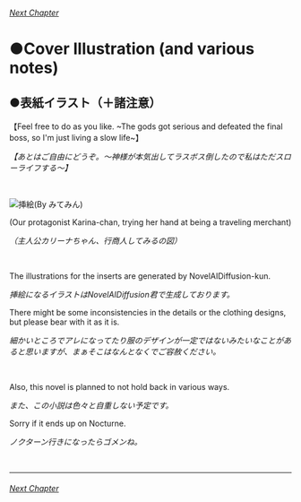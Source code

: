 ###### [Next Chapter](./chapter_0002.md)

# ●Cover Illustration (and various notes)

## ●表紙イラスト（＋諸注意）

【Feel free to do as you like. ~The gods got serious and defeated the final boss, so I'm just living a slow life~】

*【あとはご自由にどうぞ。～神様が本気出してラスボス倒したので私はただスローライフする～】*

&nbsp;

![挿絵(By みてみん)](https://16748.mitemin.net/userpageimage/viewimagebig/icode/i700009/)

(Our protagonist Karina-chan, trying her hand at being a traveling merchant)

*（主人公カリーナちゃん、行商人してみるの図）*

&nbsp;

The illustrations for the inserts are generated by NovelAIDiffusion-kun.

*挿絵になるイラストはNovelAIDiffusion君で生成しております。*

There might be some inconsistencies in the details or the clothing designs, but please bear with it as it is.

*細かいところでアレになってたり服のデザインが一定ではないみたいなことがあると思いますが、まぁそこはなんとなくでご容赦ください。*

&nbsp;

Also, this novel is planned to not hold back in various ways.

*また、この小説は色々と自重しない予定です。*

Sorry if it ends up on Nocturne.

*ノクターン行きになったらゴメンね。*

&nbsp;


---

###### [Next Chapter](./chapter_0002.md)
